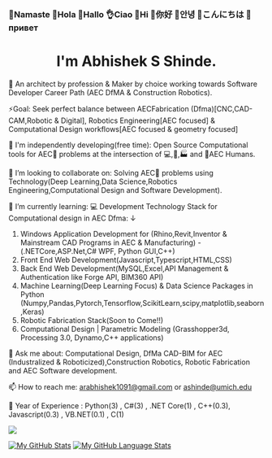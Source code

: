 ### 🙏Namaste  👋Hola   👋Hallo  👌Ciao  👋Hi  👋你好  👋안녕  👋こんにちは  👋привет


# <h1 align="center">I'm Abhishek S Shinde.</h1>

👨 An architect by profession & Maker by choice working towards Software Developer Career Path (AEC DfMA & Construction Robotics). 
   
⚡Goal: Seek perfect balance between AECFabrication (Dfma)[CNC,CAD-CAM,Robotic & Digital], Robotics Engineering[AEC focused] & Computational Design workflows[AEC focused & geometry focused]

🔭 I'm independently developing(free time): Open Source Computational tools for AEC🚧 problems at the intersection of 💻,🤖,🏭 and 👷AEC Humans.

👯 I’m looking to collaborate on: Solving AEC🚧 problems using Technology(Deep Learning,Data Science,Robotics Engineering,Computational Design and Software Development).

🌱 I’m currently learning: 💻 Development Technology Stack for Computational design in AEC Dfma: &darr; 

1. Windows Application Development for (Rhino,Revit,Inventor & Mainstream CAD Programs in AEC & Manufacturing) - (.NETCore,ASP.Net,C# WPF, Python GUI,C++)
2. Front End Web Development(Javascript,Typescript,HTML,CSS)
3. Back End Web Development(MySQL,Excel,API Management & Authentication like Forge API, BIM360 API)
4. Machine Learning(Deep Learning Focus) & Data Science Packages in Python (Numpy,Pandas,Pytorch,Tensorflow,ScikitLearn,scipy,matplotlib,seaborn,Keras)
5. Robotic Fabrication Stack(Soon to Come!!)
6. Computational Design | Parametric Modeling (Grasshopper3d, Processing 3.0, Dynamo,C++ applications)

💬 Ask me about: Computational Design, DfMa CAD-BIM for AEC (Industralized & Roboticized),Construction Robotics, Robotic Fabrication and AEC Software development.

📫 How to reach me: arabhishek1091@gmail.com or ashinde@umich.edu

🔬 Year of Experience : Python(3) , C#(3) , .NET Core(1) , C++(0.3), Javascript(0.3) , VB.NET(0.1) , C(1)

![](https://komarev.com/ghpvc/?username=InquisitiveAS&color=brightgreen&style=for-the-badge&label=PROFILE+VIEWS)


[![My GitHub Stats](https://github-readme-stats.vercel.app/api/?username=InquisitiveAS&count_private=true&theme=tokyonight&showicons=true)]()
[![My GitHub Language Stats](https://github-readme-stats.vercel.app/api/top-langs/?username=InquisitiveAS&langs_count=5&theme=tokyonight)]()

















<!--
COMMENTED OUT README HERE v
**InquisitiveAS/InquisitiveAS** is a ✨ _special_ ✨ repository because its `README.md` (this file) appears on your GitHub profile.

Here are some ideas to get you started:

- 🔭 I’m currently working on ...
- 🌱 I’m currently learning ...
- 👯 I’m looking to collaborate on ...
- 🤔 I’m looking for help with ...
- 💬 Ask me about ...
- 📫 How to reach me: ...
- 😄 Pronouns: ...
- ⚡ Fun fact: ...
- ⚡ Passion: Digital & Robotic Fabrication,Computational Design for CAD Modeling,Data Science,Machine Learning & Deep Learning Techniques, Optimization,Perception & Sensing,Computer Vision,Robotics Engineering,Human Robot Interaction(HRI), Autonomous Robots ,Construction Robotics.

- 🔬 Specializing: Check this space out(More to come!)

The YHype Service is being used to create a profile view count in this github readme
-->
